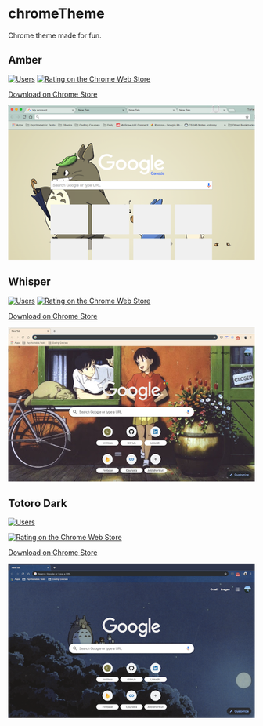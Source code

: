 # chromeTheme
Chrome theme made for fun.

## Amber
<a href="" target="_blank">![Users](https://img.shields.io/chrome-web-store/users/nbhpeffnfiphiihjoklhegkpdecdoael.svg "Current version on the Chrome Web Store")</a>
<a href="" target="_blank">![Rating on the Chrome Web Store](https://img.shields.io/chrome-web-store/rating/nbhpeffnfiphiihjoklhegkpdecdoael.svg "Rating on the Chrome Web Store")</a>

[Download on Chrome Store](https://chrome.google.com/webstore/detail/amber/nbhpeffnfiphiihjoklhegkpdecdoael?hl=en)

![alt text](https://github.com/chrislitianxin/chromeTheme/blob/master/amber.jpg)

## Whisper

<a href="" target="_blank">![Users](https://img.shields.io/chrome-web-store/users/fkcklehnhdmopkajffanjcpmagdhgahk.svg "Current version on the Chrome Web Store")</a>
<a href="" target="_blank">![Rating on the Chrome Web Store](https://img.shields.io/chrome-web-store/rating/fkcklehnhdmopkajffanjcpmagdhgahk.svg "Rating on the Chrome Web Store")</a>

[Download on Chrome Store](https://chrome.google.com/webstore/detail/whisper/fkcklehnhdmopkajffanjcpmagdhgahk)

![alt text](https://github.com/chrislitianxin/chromeTheme/blob/master/whisper.jpg)


## Totoro Dark

<a href="" target="_blank">![Users](https://img.shields.io/chrome-web-store/users/apadiemnecnphgckmocgpgpfalgndekj.svg "Current version on the Chrome Web Store")</a>

<a href="" target="_blank">![Rating on the Chrome Web Store](https://img.shields.io/chrome-web-store/rating/apadiemnecnphgckmocgpgpfalgndekj.svg "Rating on the Chrome Web Store")</a>

[Download on Chrome Store](https://chrome.google.com/webstore/detail/totoro-night/apadiemnecnphgckmocgpgpfalgndekj)

![alt text](https://github.com/chrislitianxin/chromeTheme/blob/master/totoro_dark.jpg)
